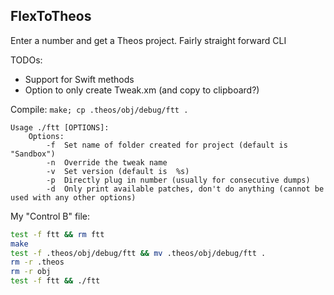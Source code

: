 ## FlexToTheos 

Enter a number and get a Theos project. Fairly straight forward CLI

TODOs: 
 - Support for Swift methods
 - Option to only create Tweak.xm (and copy to clipboard?)

Compile: `make; cp .theos/obj/debug/ftt .`

```
Usage ./ftt [OPTIONS]:
    Options: 
		-f  Set name of folder created for project (default is "Sandbox")
		-n  Override the tweak name
		-v  Set version (default is  %s)
		-p  Directly plug in number (usually for consecutive dumps)
		-d  Only print available patches, don't do anything (cannot be used with any other options)
```


My "Control B" file: 

```bash
test -f ftt && rm ftt 
make
test -f .theos/obj/debug/ftt && mv .theos/obj/debug/ftt .
rm -r .theos
rm -r obj
test -f ftt && ./ftt 
```
